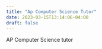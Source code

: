 ```yaml
---
title: "Ap Computer Science Tutor"
date: 2023-03-15T13:14:06-04:00
draft: false
---
```


AP Computer Science tutor